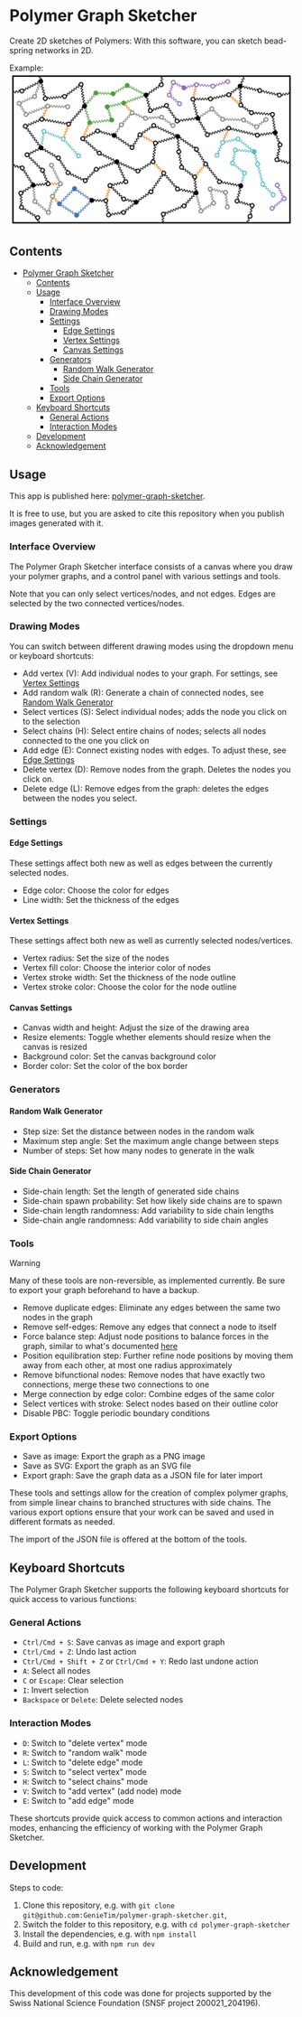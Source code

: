 # Polymer Graph Sketcher

Create 2D sketches of Polymers: 
With this software, you can sketch bead-spring networks in 2D.

Example:
![Illustration of a bead-spring model created with this software](./examples/graph-example-1.svg)

## Contents

- [Polymer Graph Sketcher](#polymer-graph-sketcher)
  - [Contents](#contents)
  - [Usage](#usage)
    - [Interface Overview](#interface-overview)
    - [Drawing Modes](#drawing-modes)
    - [Settings](#settings)
      - [Edge Settings](#edge-settings)
      - [Vertex Settings](#vertex-settings)
      - [Canvas Settings](#canvas-settings)
    - [Generators](#generators)
      - [Random Walk Generator](#random-walk-generator)
      - [Side Chain Generator](#side-chain-generator)
    - [Tools](#tools)
    - [Export Options](#export-options)
  - [Keyboard Shortcuts](#keyboard-shortcuts)
    - [General Actions](#general-actions)
    - [Interaction Modes](#interaction-modes)
  - [Development](#development)
  - [Acknowledgement](#acknowledgement)

## Usage

This app is published here: [polymer-graph-sketcher](https://genietim.github.io/polymer-graph-sketcher/).

It is free to use, but you are asked to cite this repository when you publish images generated with it.

### Interface Overview

The Polymer Graph Sketcher interface consists of a canvas where you draw your polymer graphs, and a control panel with various settings and tools.

Note that you can only select vertices/nodes, and not edges.
Edges are selected by the two connected vertices/nodes.

### Drawing Modes

You can switch between different drawing modes using the dropdown menu or keyboard shortcuts:

- Add vertex (V): Add individual nodes to your graph. For settings, see [Vertex Settings](#vertex-settings)
- Add random walk (R): Generate a chain of connected nodes, see [Random Walk Generator](#random-walk-generator)
- Select vertices (S): Select individual nodes; adds the node you click on to the selection
- Select chains (H): Select entire chains of nodes; selects all nodes connected to the one you click on
- Add edge (E): Connect existing nodes with edges. To adjust these, see [Edge Settings](#edge-settings)
- Delete vertex (D): Remove nodes from the graph. Deletes the nodes you click on.
- Delete edge (L): Remove edges from the graph: deletes the edges between the nodes you select.

### Settings

#### Edge Settings

These settings affect both new as well as edges between the currently selected nodes.

- Edge color: Choose the color for edges
- Line width: Set the thickness of the edges

#### Vertex Settings

These settings affect both new as well as currently selected nodes/vertices.

- Vertex radius: Set the size of the nodes
- Vertex fill color: Choose the interior color of nodes
- Vertex stroke width: Set the thickness of the node outline
- Vertex stroke color: Choose the color for the node outline

#### Canvas Settings

- Canvas width and height: Adjust the size of the drawing area
- Resize elements: Toggle whether elements should resize when the canvas is resized
- Background color: Set the canvas background color
- Border color: Set the color of the box border

### Generators

#### Random Walk Generator

- Step size: Set the distance between nodes in the random walk
- Maximum step angle: Set the maximum angle change between steps
- Number of steps: Set how many nodes to generate in the walk

#### Side Chain Generator

- Side-chain length: Set the length of generated side chains
- Side-chain spawn probability: Set how likely side chains are to spawn
- Side-chain length randomness: Add variability to side chain lengths
- Side-chain angle randomness: Add variability to side chain angles

### Tools

> [!WARNING]  
> Many of these tools are non-reversible, as implemented currently.
> Be sure to export your graph beforehand to have a backup.

- Remove duplicate edges: Eliminate any edges between the same two nodes in the graph
- Remove self-edges: Remove any edges that connect a node to itself
- Force balance step: Adjust node positions to balance forces in the graph, similar to what's documented [here](https://pubs.acs.org/doi/10.1021/acs.macromol.9b01766)
- Position equilibration step: Further refine node positions by moving them away from each other, at most one radius approximately
- Remove bifunctional nodes: Remove nodes that have exactly two connections, merge these two connections to one
- Merge connection by edge color: Combine edges of the same color
- Select vertices with stroke: Select nodes based on their outline color
- Disable PBC: Toggle periodic boundary conditions

### Export Options

- Save as image: Export the graph as a PNG image
- Save as SVG: Export the graph as an SVG file
- Export graph: Save the graph data as a JSON file for later import

These tools and settings allow for the creation of complex polymer graphs, from simple linear chains to branched structures with side chains. The various export options ensure that your work can be saved and used in different formats as needed.

The import of the JSON file is offered at the bottom of the tools.

## Keyboard Shortcuts

The Polymer Graph Sketcher supports the following keyboard shortcuts for quick access to various functions:

### General Actions

- `Ctrl/Cmd + S`: Save canvas as image and export graph
- `Ctrl/Cmd + Z`: Undo last action
- `Ctrl/Cmd + Shift + Z` or `Ctrl/Cmd + Y`: Redo last undone action
- `A`: Select all nodes
- `C` or `Escape`: Clear selection
- `I`: Invert selection
- `Backspace` or `Delete`: Delete selected nodes

### Interaction Modes

- `D`: Switch to "delete vertex" mode
- `R`: Switch to "random walk" mode
- `L`: Switch to "delete edge" mode
- `S`: Switch to "select vertex" mode
- `H`: Switch to "select chains" mode
- `V`: Switch to "add vertex" (add node) mode
- `E`: Switch to "add edge" mode

These shortcuts provide quick access to common actions and interaction modes, enhancing the efficiency of working with the Polymer Graph Sketcher.

## Development

Steps to code:

1. Clone this repository, e.g. with `git clone git@github.com:GenieTim/polymer-graph-sketcher.git`,
2. Switch the folder to this repository, e.g. with `cd polymer-graph-sketcher`
3. Install the dependencies, e.g. with `npm install`
4. Build and run, e.g. with `npm run dev`

## Acknowledgement

This development of this code was done for projects supported by the Swiss National Science Foundation (SNSF project 200021_204196).
